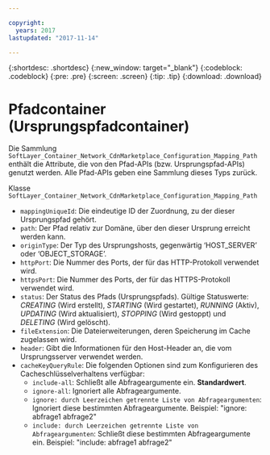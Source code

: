 ```yaml
---

copyright:
  years: 2017
lastupdated: "2017-11-14"

---
```


{:shortdesc: .shortdesc}
{:new_window: target="_blank"}
{:codeblock: .codeblock}
{:pre: .pre}
{:screen: .screen}
{:tip: .tip}
{:download: .download}  

# Pfadcontainer (Ursprungspfadcontainer)
Die Sammlung `SoftLayer_Container_Network_CdnMarketplace_Configuration_Mapping_Path` enthält die Attribute, die von den Pfad-APIs (bzw. Ursprungspfad-APIs) genutzt werden. Alle Pfad-APIs geben eine Sammlung dieses Typs zurück.

Klasse `SoftLayer_Container_Network_CdnMarketplace_Configuration_Mapping_Path`  

* `mappingUniqueId`: Die eindeutige ID der Zuordnung, zu der dieser Ursprungspfad gehört.  
* `path`: Der Pfad relativ zur Domäne, über den dieser Ursprung erreicht werden kann.  
* `originType`: Der Typ des Ursprungshosts, gegenwärtig ‘HOST\_SERVER’ oder ‘OBJECT\_STORAGE’.  
* `httpPort`: Die Nummer des Ports, der für das HTTP-Protokoll verwendet wird.  
* `httpsPort`: Die Nummer des Ports, der für das HTTPS-Protokoll verwendet wird.  
* `status`: Der Status des Pfads (Ursprungspfads). Gültige Statuswerte: _CREATING_ (Wird erstellt), _STARTING_ (Wird gestartet), _RUNNING_ (Aktiv), _UPDATING_ (Wird aktualisiert), _STOPPING_ (Wird gestoppt) und _DELETING_ (Wird gelöscht).
* `fileExtension`: Die Dateierweiterungen, deren Speicherung im Cache zugelassen wird.  
* `header`: Gibt die Informationen für den Host-Header an, die vom Ursprungsserver verwendet werden.
* `cacheKeyQueryRule`: Die folgenden Optionen sind zum Konfigurieren des Cacheschlüsselverhaltens verfügbar:
  * `include-all`: Schließt alle Abfrageargumente ein. **Standardwert**.
  * `ignore-all`: Ignoriert alle Abfrageargumente.
  * `ignore: durch Leerzeichen getrennte Liste von Abfrageargumenten`: Ignoriert diese bestimmten Abfrageargumente. Beispiel: "ignore: abfrage1 abfrage2"
  * `include: durch Leerzeichen getrennte Liste von Abfrageargumenten`: Schließt diese bestimmten Abfrageargumente ein. Beispiel: "include: abfrage1 abfrage2"
